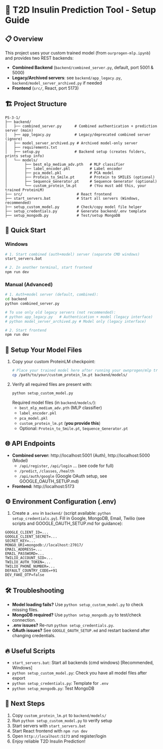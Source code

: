 # 🧬 T2D Insulin Prediction Tool - Setup Guide

## 📋 Overview

This project uses your custom trained model (from `ourprogen-mlp.ipynb`) and provides two REST backends:
- **Combined Backend** (`backend/combined_server.py`, default, port 5001 & 5000)
- **Legacy/Archived servers**: see `backend/app_legacy.py`, `backend/model_server_archived.py` if needed
- **Frontend** (`src/`, React, port 5173)

## 🏗️ Project Structure

```
PS-3-1/
├── backend/
│   ├── combined_server.py      # Combined authentication + prediction server (main)
│   ├── app_legacy.py           # Legacy/deprecated combined server (ignore)
│   ├── model_server_archived.py # Archived model-only server
│   ├── requirements.txt
│   ├── setup.py                # Backend setup (creates folders, prints setup info)
│   └── models/
│        ├── best_mlp_medium_adv.pth   # MLP classifier
│        ├── label_encoder.pkl         # Label encoder
│        ├── pca_model.pkl             # PCA model
│        ├── Protein_to_Smile.pt       # Protein to SMILES (optional)
│        ├── Sequence_Generator.pt     # Sequence Generator (optional)
│        └── custom_protein_lm.pt      # (You must add this, your trained ProteinLM)
├── src/                         # React frontend
├── start_servers.bat            # Start all servers (Windows, recommended)
├── setup_custom_model.py        # Check/copy model file helper
├── setup_credentials.py         # Generate backend/.env template
├── setup_mongodb.py             # Test/setup MongoDB
```

## 🚀 Quick Start

### Windows
```bash
# 1. Start combined (auth+model) server (separate CMD windows)
start_servers.bat

# 2. In another terminal, start frontend
npm run dev
```

### Manual (Advanced)
```bash
# 1. Auth+model server (default, combined):
cd backend
python combined_server.py

# To use only old legacy servers (not recommended):
# python app_legacy.py   # Authentication + model (legacy interface)
# python model_server_archived.py # Model only (legacy interface)

# 2. Start frontend
npm run dev
```

## 🔧 Setup Your Model Files

1. Copy your custom ProteinLM checkpoint:
   ```bash
   # Place your trained model here after running your ownprogen/mlp training
   cp /path/to/your/custom_protein_lm.pt backend/models/
   ```
2. Verify all required files are present with:
   ```bash
   python setup_custom_model.py
   ```
   Required model files (in `backend/models/`):
   - `best_mlp_medium_adv.pth` (MLP classifier)
   - `label_encoder.pkl`
   - `pca_model.pkl`
   - `custom_protein_lm.pt` (**you provide this**)
   - Optional: `Protein_to_Smile.pt`, `Sequence_Generator.pt`

## 🌐 API Endpoints

- **Combined server:** http://localhost:5001 (Auth), http://localhost:5000 (Model)
    - `/api/register`, `/api/login` ... (see code for full)
    - `/predict`, `/classes`, `/health`
    - `/api/auth/google`  (Google OAuth setup, see GOOGLE_OAUTH_SETUP.md)
- **Frontend:** http://localhost:5173

## ⚙️ Environment Configuration (.env)

1. Create a `.env` in `backend/` (script available: `python setup_credentials.py`). Fill in Google, MongoDB, Email, Twilio (see scripts and GOOGLE_OAUTH_SETUP.md for guidance):

```
GOOGLE_CLIENT_ID=...
GOOGLE_CLIENT_SECRET=...
SECRET_KEY=...
MONGO_URI=mongodb://localhost:27017/
EMAIL_ADDRESS=...
EMAIL_PASSWORD=...
TWILIO_ACCOUNT_SID=...
TWILIO_AUTH_TOKEN=...
TWILIO_PHONE_NUMBER=...
DEFAULT_COUNTRY_CODE=+91
DEV_FAKE_OTP=false
```

## 🛠️ Troubleshooting

- **Model loading fails?** Use `python setup_custom_model.py` to check missing files.
- **MongoDB required?** Use `python setup_mongodb.py` to test/check connection.
- **.env issues?** Re-run `python setup_credentials.py`.
- **OAuth issues?** See `GOOGLE_OAUTH_SETUP.md` and restart backend after changing credentials.

## 🔥 Useful Scripts

- `start_servers.bat`: Start all backends (cmd windows) [Recommended, Windows]
- `python setup_custom_model.py`: Check you have all model files after export
- `python setup_credentials.py`: Template for `.env`
- `python setup_mongodb.py`: Test MongoDB

## 🎉 Next Steps

1. Copy `custom_protein_lm.pt` to `backend/models/`
2. Run `python setup_custom_model.py` to verify setup
3. Start servers with `start_servers.bat`
4. Start React frontend with `npm run dev`
5. Open `http://localhost:5173` and register/login
6. Enjoy reliable T2D Insulin Prediction!

